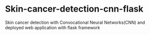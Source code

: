 # Skin-cancer-detection-cnn-flask
 Skin cancer detection with Convocational Neural Networks(CNN) and deployed web application with flask framework
